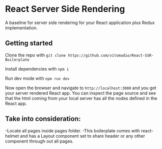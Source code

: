 # React Server Side Rendering
A baseline for server side rendering for your React application plus Redux implementation.

## Getting started
Clone the repo with
```git clone https://github.com/vitomadio/React-SSR-Boilerplate```

Install dependencies with
```npm i```

Run dev mode with
```npm run dev```

Now open the browser and navigate to `http://localhost:3000` and you get your server rendered React app. You can inspect the page source and see that the html coming from your local server has all the nodes defined in the React app.

## Take into consideration:
-Locate all pages inside pages folder.
-This boilerplate comes with react-helmet and has a Layout component set to share header or any other component through out all pages.




